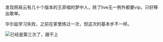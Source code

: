 发现网易云有几十个版本的王菲唱的梦中人，除了live无一例外都要vip，只好移出歌单。

华尔兹学习失败，之前在家里练过一次，但这次的基本步不一样。

![已经是第三次了，跟不上](IMG_6352.jpeg)
